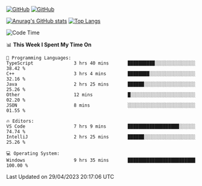 [![GitHub](https://img.shields.io/github/followers/sharpxk?style=social)](https://github.com/sharpxk) [![GitHub](https://img.shields.io/github/stars/sharpxk?style=social)](https://github.com/sharpxk)

[![Anurag's GitHub stats](https://github-readme-stats-git-masterrstaa-rickstaa.vercel.app/api?username=sharpxk&hide=contribs,prs,issues&show_icons=true&theme=tokyonight)](https://github.com/anuraghazra/github-readme-stats)
[![Top Langs](https://github-readme-stats-git-masterrstaa-rickstaa.vercel.app/api/top-langs/?username=sharpxk&layout=compact&theme=tokyonight)](https://github.com/anuraghazra/github-readme-stats)

<!--START_SECTION:waka-->
![Code Time](http://img.shields.io/badge/Code%20Time-83%20hrs%2028%20mins-blue)

📊 **This Week I Spent My Time On** 

```text
💬 Programming Languages: 
TypeScript               3 hrs 40 mins       ██████████░░░░░░░░░░░░░░░   38.42 % 
C++                      3 hrs 4 mins        ████████░░░░░░░░░░░░░░░░░   32.16 % 
Java                     2 hrs 25 mins       ██████░░░░░░░░░░░░░░░░░░░   25.26 % 
Other                    12 mins             █░░░░░░░░░░░░░░░░░░░░░░░░   02.20 % 
JSON                     8 mins              ░░░░░░░░░░░░░░░░░░░░░░░░░   01.55 % 

🔥 Editors: 
VS Code                  7 hrs 9 mins        ███████████████████░░░░░░   74.74 % 
IntelliJ                 2 hrs 25 mins       ██████░░░░░░░░░░░░░░░░░░░   25.26 % 

💻 Operating System: 
Windows                  9 hrs 35 mins       █████████████████████████   100.00 % 
```


 Last Updated on 29/04/2023 20:17:06 UTC
<!--END_SECTION:waka-->
